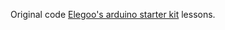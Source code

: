 Original code [Elegoo's arduino starter kit](https://www.elegoo.com/collections/mega-2560-starter-kits) lessons. 